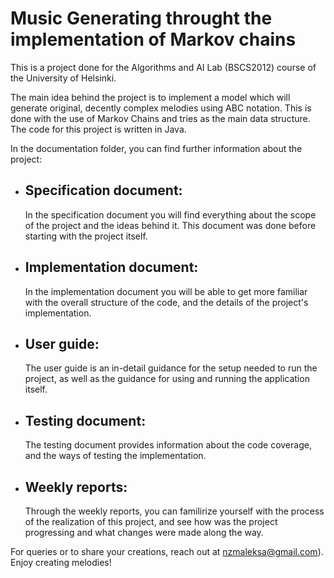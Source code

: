 # Music Generating throught the implementation of Markov chains

This is a project done for the Algorithms and AI Lab (BSCS2012) course of the University of Helsinki.

The main idea behind the project is to implement a model which will generate original, decently complex melodies using ABC notation. This is done with the use of Markov Chains and tries as the main data structure.
The code for this project is written in Java.

In the documentation folder, you can find further information about the project:
- ## Specification document:
  In the specification document you will find everything about the scope of the project and the ideas behind it. This document was done before starting with the project itself.
- ## Implementation document:
  In the implementation document you will be able to get more familiar with the overall structure of the code, and the details of the project's implementation.
- ## User guide:
  The user guide is an in-detail guidance for the setup needed to run the project, as well as the guidance for using and running the application itself.
- ## Testing document:
  The testing document provides information about the code coverage, and the ways of testing the implementation.
- ## Weekly reports:
  Through the weekly reports, you can familirize yourself with the process of the realization of this project, and see how was the project progressing and what changes were made along the way.

For queries or to share your creations, reach out at [nzmaleksa@gmail.com](mailto:nzmaleksa@gmail.com)). Enjoy creating melodies!
  
